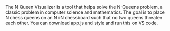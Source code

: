 The N Queen Visualizer is a tool that helps solve the N-Queens problem, a classic problem in computer science and mathematics. The goal is to place N chess queens on an N×N chessboard such that no two queens threaten each other.
You can download app.js and style and run this on VS code.
